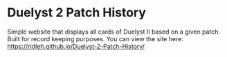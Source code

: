 # Duelyst 2 Patch History

Simple website that displays all cards of Duelyst II based on a given patch. Built for record keeping purposes.
You can view the site here: https://ridleh.github.io/Duelyst-2-Patch-History/
